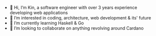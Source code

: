 - 👋 Hi, I’m Kin, a software engineer with over 3 years experience developing web applications
- 👀 I’m interested in coding, architecture, web development & its' future
- 🌱 I’m currently learning Haskell & Go
- 💞️ I’m looking to collaborate on anything revolving around Cardano

<!---
azra-k1n/azra-k1n is a ✨ special ✨ repository because its `README.md` (this file) appears on your GitHub profile.
You can click the Preview link to take a look at your changes.
--->
